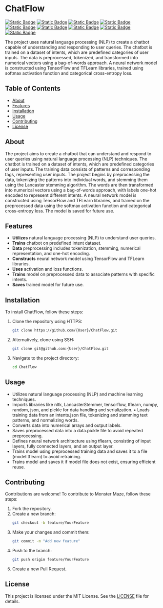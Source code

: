 # ChatFlow

[![Static Badge](https://img.shields.io/badge/nltk-blue)](https://www.nltk.org/)
[![Static Badge](https://img.shields.io/badge/LancasterStemmer-green)](https://www.nltk.org/_modules/nltk/stem/lancaster.html)
[![Static Badge](https://img.shields.io/badge/tensorflow--saver-orange)](https://www.tensorflow.org/api_docs/python/tf/train/Saver)
[![Static Badge](https://img.shields.io/badge/numpy-red)](https://numpy.org/doc/stable/)
[![Static Badge](https://img.shields.io/badge/tflearn-purple)](http://tflearn.org/)
[![Static Badge](https://img.shields.io/badge/tensorflow-teal)](https://www.tensorflow.org/)
[![Static Badge](https://img.shields.io/badge/random-yellow)](https://docs.python.org/3/library/random.html)
[![Static Badge](https://img.shields.io/badge/json-pink)](https://docs.python.org/3/library/json.html)
[![Static Badge](https://img.shields.io/badge/pickle-brown)](https://docs.python.org/3/library/pickle.html)


The project uses natural language processing (NLP) to create a chatbot capable of understanding and responding to user queries. The chatbot is trained on a dataset of intents, which are predefined categories of user inputs. The data is preprocessed, tokenized, and transformed into numerical vectors using a bag-of-words approach. A neural network model is constructed using TensorFlow and TFLearn libraries, trained using softmax activation function and categorical cross-entropy loss.

## Table of Contents

- [About](#about)
- [Features](#features)
- [Installation](#installation)
- [Usage](#usage)
- [Contributing](#contributing)
- [License](#license)

## About

The project aims to create a chatbot that can understand and respond to user queries using natural language processing (NLP) techniques. The chatbot is trained on a dataset of intents, which are predefined categories of user inputs. The training data consists of patterns and corresponding tags, representing user inputs. The project begins by preprocessing the data, tokenizing the patterns into individual words, and stemming them using the Lancaster stemming algorithm. The words are then transformed into numerical vectors using a bag-of-words approach, with labels one-hot encoded to represent different intents. A neural network model is constructed using TensorFlow and TFLearn libraries, and trained on the preprocessed data using the softmax activation function and categorical cross-entropy loss. The model is saved for future use.

## Features

- **Utilizes** natural language processing (NLP) to understand user queries.
- **Trains** chatbot on predefined intent dataset.
- **Data** preprocessing includes tokenization, stemming, numerical representation, and one-hot encoding.
- **Constructs** neural network model using TensorFlow and TFLearn libraries.
- **Uses** activation and loss functions.
- **Trains** model on preprocessed data to associate patterns with specific intents.
- **Saves** trained model for future use.

## Installation

To install ChatFlow, follow these steps:
1. Clone the repository using HTTPS:
   ```bash
   git clone https://github.com/{User}/ChatFlow.git
   ```
2. Alternatively, clone using SSH:
   ```bash
   git clone git@github.com:{User}/ChatFlow.git
   ```
3. Navigate to the project directory:
   ```bash
   cd ChatFlow
   ```

## Usage

- Utilizes natural language processing (NLP) and machine learning techniques.
- Imports libraries like nltk, LancasterStemmer, tensorflow, tflearn, numpy, random, json, and pickle for data handling and serialization.
• Loads training data from an intents.json file, tokenizing and stemming text patterns, and normalizing words.
- Converts data into numerical arrays and output labels.
- Saves preprocessed data into a data.pickle file to avoid repeated preprocessing.
- Defines neural network architecture using tflearn, consisting of input layers, fully connected layers, and an output layer.
- Trains model using preprocessed training data and saves it to a file (model.tflearn) to avoid retraining.
- Trains model and saves it if model file does not exist, ensuring efficient reuse.

## Contributing

Contributions are welcome! To contribute to Monster Maze, follow these steps:

1. Fork the repository.
2. Create a new branch:
   ```bash
   git checkout -b feature/YourFeature
   ```
3. Make your changes and commit them:
   ```bash
   git commit -m "Add new feature"
   ```
4. Push to the branch:
   ```bash
   git push origin feature/YourFeature
   ```
5. Create a new Pull Request.

## License

This project is licensed under the MIT License. See the [LICENSE](LICENSE) file for details.
